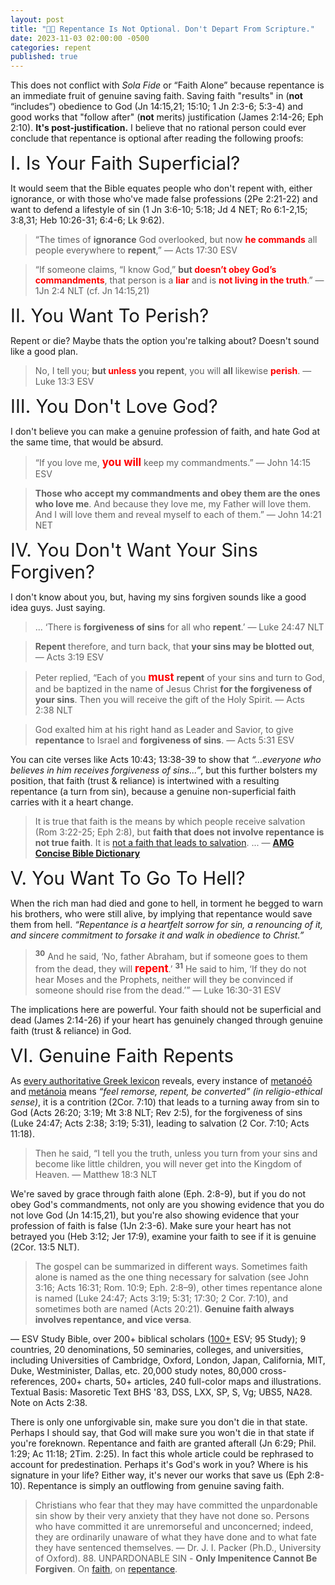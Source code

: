 ```yaml
---
layout: post
title: "🚶📜 Repentance Is Not Optional. Don't Depart From Scripture."
date: 2023-11-03 02:00:00 -0500
categories: repent
published: true
---
```


<!-- Those Who Think Repentance Is Optional Have Departed From Scripture -->

<!-- <span style="font-size:2.1em;">I. No Rational Person Could Conclude That Repentance Is Optional</span> -->

This does not conflict with *Sola Fide* or &ldquo;Faith Alone&rdquo; because repentance is an immediate fruit of genuine saving faith. Saving faith "results" in (**not** &ldquo;includes&rdquo;) obedience to God (Jn 14:15,21; 15:10; 1 Jn 2:3-6; 5:3-4) and good works that "follow after" (**not** merits) justification (James 2:14-26; Eph 2:10). **It's post-justification.** I believe that no rational person could ever conclude that repentance is optional after reading the following proofs:

<span style="font-size:2.1em;">I. Is Your Faith Superficial?</span>

It would seem that the Bible equates people who don't repent with, either ignorance, or with those who've made false professions (2Pe 2:21-22) and want to defend a lifestyle of sin (1 Jn 3:6-10; 5:18; Jd 4 NET; Ro 6:1-2,15; 3:8,31; Heb 10:26-31; 6:4-6; Lk 9:62).

> &ldquo;The times of **ignorance** God overlooked, but now <span style="font-weight:bold;color:red;">he commands</span> all people everywhere to **repent**,&rdquo; &mdash; Acts 17:30 ESV

> &ldquo;If someone claims, “I know God,” **but <span style="font-weight:bold;color:red;">doesn’t obey God’s commandments</span>**, that person is a <span style="font-weight:bold;color:red;">liar</span> and is <span style="font-weight:bold;color:red;">not living in the truth</span>.&rdquo; &mdash; 1Jn 2:4 NLT (cf. Jn 14:15,21)

<span style="font-size:2.1em;">II. You Want To Perish?</span>

Repent or die? Maybe thats the option you're talking about? Doesn't sound like a good plan.

> No, I tell you; **but <span style="font-weight:bold;color:red;">unless</span> you repent**, you will **all** likewise <span style="font-weight:bold;color:red;">perish</span>. &mdash; Luke 13:3 ESV

<span style="font-size:2.1em;">III. You Don't Love God?</span>

I don't believe you can make a genuine profession of faith, and hate God at the same time, that would be absurd.

> “If you love me, <span style="font-size:1.2em;font-weight:bold;color:red;">you will</span> keep my commandments.&rdquo; &mdash; John 14:15 ESV

> **Those who accept my commandments and obey them are the ones who love me**. And because they love me, my Father will love them. And I will love them and reveal myself to each of them.” &mdash; John 14:21 NET

<span style="font-size:2.1em;">IV. You Don't Want Your Sins Forgiven?</span>

I don't know about you, but, having my sins forgiven sounds like a good idea guys. Just saying.

> ... ‘There is **forgiveness of sins** for all who **repent**.’ &mdash; Luke 24:47 NLT

> **Repent** therefore, and turn back, that **your sins may be blotted out**, &mdash; Acts 3:19 ESV

> Peter replied, “Each of you <span style="font-size:1.2em;font-weight:bold;color:red;">must</span> **repent** of your sins and turn to God, and be baptized in the name of Jesus Christ **for the forgiveness of your sins**. Then you will receive the gift of the Holy Spirit. &mdash; Acts 2:38 NLT

> God exalted him at his right hand as Leader and Savior, to give **repentance** to Israel and **forgiveness of sins**. &mdash; Acts 5:31 ESV

You can cite verses like Acts 10:43; 13:38-39 to show that *&ldquo;...everyone who believes in him receives forgiveness of sins...&rdquo;*, but this further bolsters my position, that faith (trust & reliance) is intertwined with a resulting repentance (a turn from sin), because a genuine non-superficial faith carries with it a heart change. 

> It is true that faith is the means by which people receive salvation (Rom 3:22-25; Eph 2:8), but **faith that does not involve repentance is not true faith**. It is [not a faith that leads to salvation](https://sevenshepherd.github.io/theology/#living). ... &mdash; [**AMG Concise Bible Dictionary**](https://sevenshepherd.github.io/repentance/#amg-concise)

<span style="font-size:2.1em;">V. You Want To Go To Hell?</span>

When the rich man had died and gone to hell, in torment he begged to warn his brothers, who were still alive, by implying that repentance would save them from hell. *&ldquo;Repentance is a heartfelt sorrow for sin, a renouncing of it, and sincere commitment to forsake it and walk in obedience to Christ.&rdquo;*

> <sup style="font-weight:bold;">30</sup> And he said, ‘No, father Abraham, but if someone goes to them from the dead, they will <span style="font-size:1.2em;font-weight:bold;color:red;">repent</span>.’ <sup style="font-weight:bold;">31</sup> He said to him, ‘If they do not hear Moses and the Prophets, neither will they be convinced if someone should rise from the dead.’” &mdash; Luke 16:30-31 ESV

The implications here are powerful. Your faith should not be superficial and dead (James 2:14-26) if your heart has genuinely changed through genuine faith (trust & reliance) in God.

<!-- is the result of an underwhelming life lived in opposition to God's commands (Jn 14:15,21; 1Jn 2:4). -->

<span style="font-size:2.1em;">VI. Genuine Faith Repents</span>

As [every authoritative Greek lexicon](https://sevenshepherd.github.io/repentance/) reveals, every instance of [metanoéō](/assets/images/greek/metanoeo.png) and [metánoia](/assets/images/greek/metanoia.png) means *“feel remorse, repent, be converted” (in religio-ethical sense)*, it is a contrition (2Cor. 7:10) that leads to a turning away from sin to God (Acts 26:20; 3:19; Mt 3:8 NLT; Rev 2:5), for the forgiveness of sins (Luke 24:47; Acts 2:38; 3:19; 5:31), leading to salvation (2 Cor. 7:10; Acts 11:18).

> Then he said, “I tell you the truth, unless you turn from your sins and become like little children, you will never get into the Kingdom of Heaven. &mdash; Matthew 18:3 NLT

We're saved by grace through faith alone (Eph. 2:8-9), but if you do not obey God's commandments, not only are you showing evidence that you do not love God (Jn 14:15,21), but you're also showing evidence that your profession of faith is false (1Jn 2:3-6). Make sure your heart has not betrayed you (Heb 3:12; Jer 17:9), examine your faith to see if it is genuine (2Cor. 13:5 NLT).

<!-- Remember this, I am not your enemy. If I were your enemy, I would not be attempting to show you the truth. I'm not asking you to be perfect, I'm asking you to be genuine. -->

> The gospel can be summarized in different ways. Sometimes faith alone is named as the one thing necessary for salvation (see John 3:16; Acts 16:31; Rom. 10:9; Eph. 2:8–9), other times repentance alone is named (Luke 24:47; Acts 3:19; 5:31; 17:30; 2 Cor. 7:10), and sometimes both are named (Acts 20:21). **Genuine faith always involves repentance, and vice versa**. 
>
&mdash; ESV Study Bible, over 200+ biblical scholars ([100+](https://www.esv.org/translation/) ESV; 95 Study); 9 countries, 20 denominations, 50 seminaries, colleges, and universities, including Universities of Cambridge, Oxford, London, Japan, California, MIT, Duke, Westminister, Dallas, etc. 20,000 study notes, 80,000 cross-references, 200+ charts, 50+ articles, 240 full-color maps and illustrations. Textual Basis: Masoretic Text BHS '83, DSS, LXX, SP, S, Vg; UBS5, NA28. Note on Acts 2:38.

There is only one unforgivable sin, make sure you don't die in that state. Perhaps I should say, that God will make sure you won't die in that state if you're foreknown. Repentance and faith are granted afterall (Jn 6:29; Phil. 1:29; Ac 11:18; 2Tim. 2:25). In fact this whole article could be rephrased to account for predestination. Perhaps it's God's work in you? Where is his signature in your life? Either way, it's never our works that save us (Eph 2:8-10). Repentance is simply an outflowing from genuine saving faith.

<!-- That Is dying in an unrepentant state of disbelief, or even a superficial state of assent, instead of a repentant and genuine state of personal trust and reliance on God's grace through faith only. This will always result in a contrite heart. -->

> Christians who fear that they may have committed the unpardonable sin show by their very anxiety that they have not done so. Persons who have committed it are unremorseful and unconcerned; indeed, they are ordinarily unaware of what they have done and to what fate they have sentenced themselves. &mdash; Dr. J. I. Packer (Ph.D., University of Oxford). 88. UNPARDONABLE SIN - **Only Impenitence Cannot Be Forgiven**. On [faith](https://youtu.be/jOFsFgUUdZo), on [repentance](https://youtu.be/gExLXpPJDd8).

<!-- No Rational Person Will Tell You That Repentance Is Optional. Here Is Indisputable Proof, That Those Who Do Have Departed From Scripture. -->

<!-- \"No, I tell you; but unless you repent, you will all likewise perish.\" How no rational person could conclude that repentance is optional. -->

<!-- The Paradoxical Irony of Accusing Others of Judgmentalism Without Ever Being Personally Attacked -->

<!-- The Paradoxical Irony of Accusing Others Of Being Judgemental Without Ever Being Personally Attacked Is An Admission Of Being Convicted By The Word Of God -->

<!-- ![John the Baptist preaching repentance and being called judgemental meme](/assets/images/repent-meme.jpg) -->

<!-- If you accuse someone of being judgemental and they have never personally attacked you, then you have become the very thing that you hate. [Here is some educational material.](https://youtube.com/shorts/DtVwpbNWwIo?feature=share)  -->

<!-- That concludes this ministries shortest article. -->

<!-- # Repentance
- Repentance is **a turning away from sin to God** in trust (Acts 26:18,20; 3:19; Mt 3:8 NLT; Rev 2:5), as [**every authoritative Greek lexicon reveals**](https://sevenshepherd.github.io/repentance/).
    - This is a summary of the Apostle Paul's obedience to Jesus' command to open the eyes of the gentiles so that they may **turn from darkness to light** (Acts 26:18,20).
- Repentance is **a Godly sorrow** that **leads to salvation and eternal life** (2 Cor. 7:10; Acts 11:18).
- Repentance is necessary (Lk 13:3) **for the forgiveness of sins** (Luke 24:47; Acts 2:38; 3:19; 5:31).
- Unrepentant sinners will perish (Luke 13:3; Mt 3:10).
- Repentance is a command from God himself (Acts 17:30; Mt 4:17).
- While there may be an initial saving repentance, it is not a one time event (Luke 17:3-4; 1 Cor. 5:12-13 NLT).
- The meaning of repentance in the new testament is the same in the old testament (Matt. 11:21-22; Job 42:6).
- Repentance is an immediate fruit of genuine saving faith **resulting in good works and righteous behavior** (Mt 3:8 NLT; Ac 26:20; Rev 2:5) -->

<!-- - As [every authoritative Greek lexicon reveals](https://sevenshepherd.github.io/repentance/), **the meaning does not reflect it's etymology**: all instances of the Greek words for repentance fall under the second meaning of “feel remorse, repent, be converted” (in religio-ethical sense). -->

<!-- > The gospel can be summarized in different ways. Sometimes faith alone is named as the one thing necessary for salvation (see John 3:16; Acts 16:31; Rom. 10:9; Eph. 2:8–9), other times repentance alone is named (Luke 24:47; Acts 3:19; 5:31; 17:30; 2 Cor. 7:10), and sometimes both are named (Acts 20:21). **Genuine faith always involves repentance, and vice versa**. 
>
— ESV Study Bible, note on Acts 2:38.

<br>

---

<br>

<sup><a name="esvsb_cite" href="#contents">1</a></sup> The [**ESV Study Bible**](https://amzn.to/3WsN0Uw) has over 200+ biblical scholars ([100+](https://www.esv.org/translation/) ESV; 95 Study); 9 countries, 20 denominations, 50 seminaries, colleges, and universities, including Universities of Cambridge, Oxford, London, Japan, California, MIT, Duke, Westminister, Dallas, etc. 20,000 study notes, 80,000 cross-references, 200+ charts, 50+ articles, 240 full-color maps and illustrations. Textual Basis: Masoretic Text BHS '83, DSS, LXX, SP, S, Vg; UBS5, NA28. Many distinguished scholars including: -->

<!--  -->

<!-- - [Dr. Wayne Grudem (Ph.D., Cambridge)](https://youtu.be/s9e3Y2SMXag)
- [Dr. J. I. Packer (Ph.D., Oxford)](https://youtu.be/jOFsFgUUdZo)
- [Dr. Robert Letham (Ph.D., Aberdeen)](https://www.greystoneinstitute.org/robert-letham)
- [Dr. Daniel B. Wallace (Ph.D., Dallas)](https://youtu.be/NikVdhp0YFs)
- [Dr. Darrell L. Bock (Ph.D., Dallas)]()
- [Dr. John Piper (D.Theol., Munich)]()
- [Dr. D. A. Carson (Ph.D., Cambridge)](https://www.crossway.org/authors/d-a-carson/)
- [Dr. Ron Rhodes (Th.D., Dallas)]() -->

<!-- - A person is not judgemental for believing things that offend you.
    - You are if you hate them for it.
- A person is not judgemental for teaching the truth even if you don't like it.
    - You are if you hate them for it.
- A person is not judgemental for disagreeing with you.
    - You are if you hate them for it.

I am shocked that I have to write an elementary article like this. When you hate people who have never personally attacked you and then you escalate it further by slandering them or otherwise, you're acting on behalf of Satan. -->


<script>
    var refTagger = {
        settings: {
            bibleVersion: 'ESV'
        }
    }; 

    (function(d, t) {
        var n=d.querySelector('[nonce]');
        refTagger.settings.nonce = n && (n.nonce||n.getAttribute('nonce'));
        var g = d.createElement(t), s = d.getElementsByTagName(t)[0];
        g.src = 'https://api.reftagger.com/v2/RefTagger.js';
        g.nonce = refTagger.settings.nonce;
        s.parentNode.insertBefore(g, s);
    }(document, 'script'));
</script>